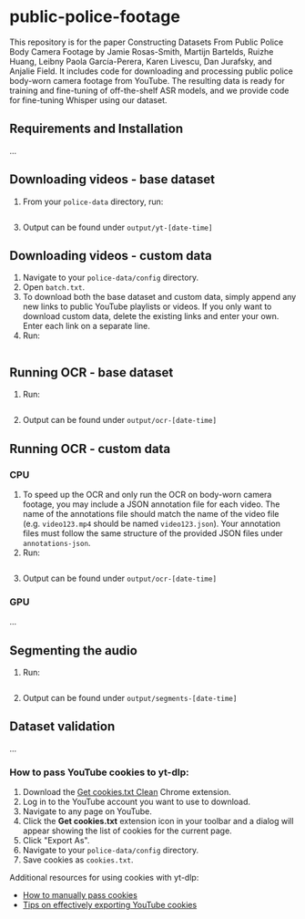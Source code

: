 # public-police-footage

This repository is for the paper Constructing Datasets From Public Police Body Camera Footage by Jamie Rosas-Smith, Martijn Bartelds, Ruizhe Huang, Leibny Paola García-Perera, Karen Livescu, Dan Jurafsky, and Anjalie Field. It includes code for downloading and processing public police body-worn camera footage from YouTube. The resulting data is ready for training and fine-tuning of off-the-shelf ASR models, and we provide code for fine-tuning Whisper using our dataset.

## Requirements and Installation
...

## Downloading videos - base dataset
1. From your `police-data` directory, run:
``` ./yt-dlp.sh
```
3. Output can be found under `output/yt-[date-time]`

## Downloading videos - custom data
1. Navigate to your `police-data/config` directory.
2. Open `batch.txt`.
3. To download both the base dataset and custom data, simply append any new links to public YouTube playlists or videos. If you only want to download custom data, delete the existing links and enter your own. Enter each link on a separate line.
4. Run:
``` ./yt-dlp.sh
```

## Running OCR - base dataset
1. Run:
```python ocr.py
```
2. Output can be found under `output/ocr-[date-time]`

## Running OCR - custom data
### CPU
1. To speed up the OCR and only run the OCR on body-worn camera footage, you may include a JSON annotation file for each video. The name of the annotations file should match the name of the video file (e.g. `video123.mp4` should be named `video123.json`). Your annotation files must follow the same structure of the provided JSON files under `annotations-json`.
2. Run:
```python ocr.py --video_dir path_to_videos --anno_dir path_to_custom_annotations
```
3. Output can be found under `output/ocr-[date-time]`

### GPU
...

## Segmenting the audio
1. Run:
```python conversion.py path_to_videos path_to_annotations
```
2. Output can be found under `output/segments-[date-time]`

## Dataset validation
...

### How to pass YouTube cookies to yt-dlp:

1. Download the [Get cookies.txt Clean](https://chromewebstore.google.com/detail/get-cookiestxt-clean/ahmnmhfbokciafffnknlekllgcnafnie?pli=1) Chrome extension.
2. Log in to the YouTube account you want to use to download.
3. Navigate to any page on YouTube.
4. Click the **Get cookies.txt** extension icon in your toolbar and a dialog will appear showing the list of cookies for the current page.
5. Click "Export As".
6. Navigate to your `police-data/config` directory.
7. Save cookies as `cookies.txt`.
 
Additional resources for using cookies with yt-dlp:
- [How to manually pass cookies](https://github.com/yt-dlp/yt-dlp/wiki/FAQ#how-do-i-pass-cookies-to-yt-dlp)
- [Tips on effectively exporting YouTube cookies](https://github.com/yt-dlp/yt-dlp/wiki/Extractors#exporting-youtube-cookies)
